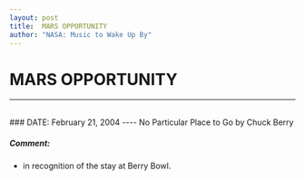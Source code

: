 ```yaml
---
layout: post
title:  MARS OPPORTUNITY
author: "NASA: Music to Wake Up By"
---
```


# MARS OPPORTUNITY
----
<br/>
### DATE: February 21, 2004
----
No Particular Place to Go by Chuck Berry

##### Comment:
* in recognition of the stay at Berry Bowl.
